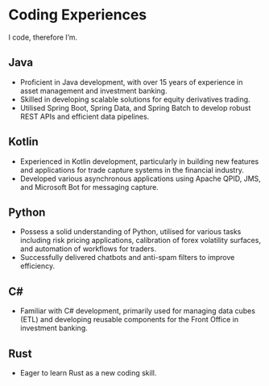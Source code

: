 # Coding Experiences

I code, therefore I’m.

## Java

- Proficient in Java development, with over 15 years of experience in asset management and investment banking.
- Skilled in developing scalable solutions for equity derivatives trading.
- Utilised Spring Boot, Spring Data, and Spring Batch to develop robust REST APIs and efficient data pipelines.

## Kotlin

- Experienced in Kotlin development, particularly in building new features and applications for trade capture systems in the financial industry.
- Developed various asynchronous applications using Apache QPID, JMS, and Microsoft Bot for messaging capture.

## Python

- Possess a solid understanding of Python, utilised for various tasks including risk pricing applications, calibration of forex volatility surfaces, and automation of workflows for traders.
- Successfully delivered chatbots and anti-spam filters to improve efficiency.

## C#

- Familiar with C# development, primarily used for managing data cubes (ETL) and developing reusable components for the Front Office in investment banking.

## Rust

- Eager to learn Rust as a new coding skill.
